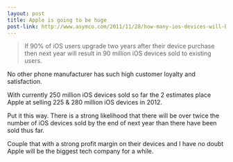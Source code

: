```yaml
---
layout: post
title: Apple is going to be huge
post-link: http://www.asymco.com/2011/11/28/how-many-ios-devices-will-be-sold-in-2012/
---
```


> If 90% of iOS users upgrade two years after their device purchase then next year will result in 90 million iOS devices sold to existing users.

No other phone manufacturer has such high customer loyalty and satisfaction.

With currently 250 million iOS devices sold so far the 2 estimates place Apple at selling 225 & 280 million iOS devices in 2012.

Put it this way. There is a strong likelihood that there will be over twice the number of iOS devices sold by the end of next year than there have been sold thus far.

Couple that with a strong profit margin on their devices and I have no doubt Apple will be the biggest tech company for a while.

